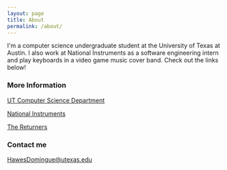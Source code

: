 ```yaml
---
layout: page
title: About
permalink: /about/
---
```


I'm a computer science undergraduate student at the University of Texas at Austin. I also work at National Instruments as a software engineering intern and play keyboards in a video game music cover band. Check out the links below!

### More Information

[UT Computer Science Department](http://www.cs.utexas.edu/)

[National Instruments](http://www.ni.com)

[The Returners](http://www.the-returners.com)

### Contact me

[HawesDomingue@utexas.edu](mailto:HawesDomingue@utexas.edu)
